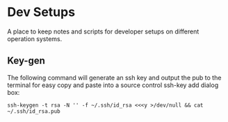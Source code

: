 # Dev Setups

A place to keep notes and scripts for developer setups on different operation systems.

## Key-gen

The following command will generate an ssh key and output the pub to the terminal for easy copy and paste into a source control ssh-key add dialog box:

`ssh-keygen -t rsa -N '' -f ~/.ssh/id_rsa <<<y >/dev/null && cat ~/.ssh/id_rsa.pub`
